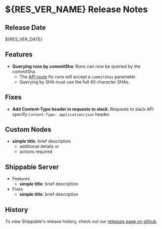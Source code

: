 # ${RES_VER_NAME} Release Notes

## Release Date
${RES_VER_DATE}

## Features
  - **Querying runs by commitSha**: Runs can now be queried by the commitSha.
      - The [API route](http://docs.shippable.com/platform/api/api-overview/#!/Runs/get_runs) for runs will accept a `commitShas` parameter.
      - Querying by SHA must use the full 40 character SHAs.

## Fixes
  - **Add Content-Type header in requests to slack**: Requests to slack API specify `Content-Type: application/json` header.

## Custom Nodes
  - **simple title**: brief description
      - additional details or
      - actions required

## Shippable Server

  - Features
      - **simple title**: brief description
  - Fixes
      - **simple title**: brief description

## History

To view Shippable's release history, check out our [releases page on github](https://github.com/Shippable/admiral/releases).
